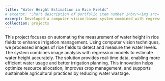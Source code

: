 ```yaml
---
title: "Water Height Estimation in Rice Fields"
# excerpt: "Short description of portfolio item number 1<br/><img src='/images/500x300.png'>"
excerpt: Developed a computer vision-based system combined with regression models to accurately estimate water height in rice fields. This solution automates the measurement process, improving irrigation management by providing real-time, precise water level data for better resource allocation and crop management.
collection: projects
---
```


This project focuses on automating the measurement of water height in rice fields to enhance irrigation management. Using computer vision techniques, we processed images of rice fields to detect and measure the water levels. The system combines image analysis with regression models to estimate water height accurately. The solution provides real-time data, enabling more efficient water usage and better irrigation planning. This innovation helps optimize resource allocation, improves crop management, and supports sustainable agricultural practices by reducing water wastage.